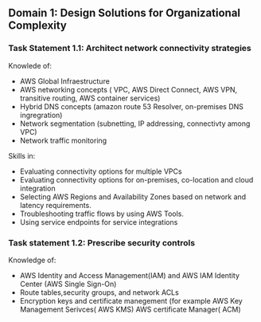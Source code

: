 ## Domain 1: Design Solutions for Organizational Complexity

### Task Statement 1.1: Architect network connectivity strategies

 Knowlede of:

- AWS Global Infraestructure
- AWS networking concepts ( VPC, AWS Direct Connect, AWS VPN, transitive routing, AWS container services)
- Hybrid DNS concepts (amazon route 53 Resolver, on-premises DNS ingregration)
- Network segmentation (subnetting, IP addressing, connectivty among VPC)
- Network traffic monitoring

Skills in:

- Evaluating connectivity options for multiple VPCs
- Evaluating connectivity options for on-premises, co-location and cloud integration
- Selecting AWS Regions and Availability Zones based on network and latency requirements.
- Troubleshooting traffic flows by using AWS Tools.
- Using service endpoints for service integrations


### Task statement 1.2: Prescribe security controls

Knowledge of:

- AWS Identity and Access Management(IAM) and AWS IAM Identity Center (AWS Single Sign-On)
- Route tables,security groups, and network ACLs
- Encryption keys and certificate manegement (for example AWS Key Management Serivces( AWS KMS) AWS certificate Manager( ACM)

